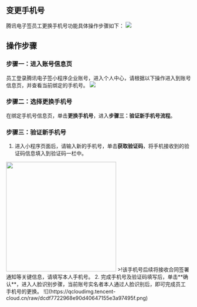 ## 变更手机号
腾讯电子签员工更换手机号功能具体操作步骤如下：
![](https://qcloudimg.tencent-cloud.cn/raw/755cbe061e2a9dcbd23814ecde1cc5c4.png)

## 操作步骤

### 步骤一：进入账号信息页

员工登录腾讯电子签小程序企业账号，进入个人中心，请根据以下操作进入到账号信息页，并查看当前绑定的手机号。
![](https://qcloudimg.tencent-cloud.cn/raw/442cb6dc1f3eea262a0fcac9095e9039.png)

### 步骤二：选择更换手机号

在绑定手机号信息页，单击**更换手机号**，进入**步骤三：验证新手机号流程**。

### 步骤三：验证新手机号
1. 进入小程序页面后，请输入新的手机号，单击**获取验证码**，将手机接收到的验证码信息填入到验证码一栏中。<br>
<img style="width:300px; max-width: inherit;" src="https://qcloudimg.tencent-cloud.cn/raw/862c4341cbbedaf7a0b7bdf030514c34.png" />
>!该手机号后续将接收合同签署通知等关键信息，请填写本人手机号。
2. 完成手机号及验证码填写后，单击**确认**，进入人脸识别步骤，当前账号实名者本人通过人脸识别后，即可完成员工手机号的更换。
![](https://qcloudimg.tencent-cloud.cn/raw/dcdf7722968e90d40647155e3a97495f.png)
